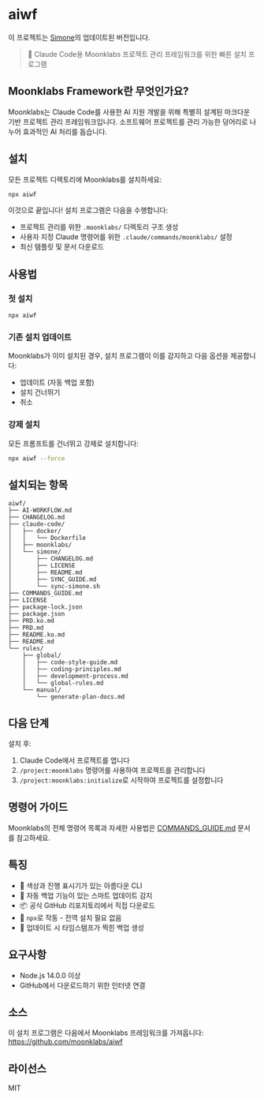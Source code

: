 # aiwf

이 프로젝트는 [Simone](https://github.com/Helmi/claude-simone)의 업데이트된 버전입니다.

> 🚀 Claude Code용 Moonklabs 프로젝트 관리 프레임워크를 위한 빠른 설치 프로그램

## Moonklabs Framework란 무엇인가요?

Moonklabs는 Claude Code를 사용한 AI 지원 개발을 위해 특별히 설계된 마크다운 기반 프로젝트 관리 프레임워크입니다. 소프트웨어 프로젝트를 관리 가능한 덩어리로 나누어 효과적인 AI 처리를 돕습니다.

## 설치

모든 프로젝트 디렉토리에 Moonklabs를 설치하세요:

```bash
npx aiwf
```

이것으로 끝입니다! 설치 프로그램은 다음을 수행합니다:

- 프로젝트 관리를 위한 `.moonklabs/` 디렉토리 구조 생성
- 사용자 지정 Claude 명령어를 위한 `.claude/commands/moonklabs/` 설정
- 최신 템플릿 및 문서 다운로드

## 사용법

### 첫 설치

```bash
npx aiwf
```

### 기존 설치 업데이트

Moonklabs가 이미 설치된 경우, 설치 프로그램이 이를 감지하고 다음 옵션을 제공합니다:

- 업데이트 (자동 백업 포함)
- 설치 건너뛰기
- 취소

### 강제 설치

모든 프롬프트를 건너뛰고 강제로 설치합니다:

```bash
npx aiwf --force
```

## 설치되는 항목

```
aiwf/
├── AI-WORKFLOW.md
├── CHANGELOG.md
├── claude-code/
│   ├── docker/
│   │   └── Dockerfile
│   ├── moonklabs/
│   └── simone/
│       ├── CHANGELOG.md
│       ├── LICENSE
│       ├── README.md
│       ├── SYNC_GUIDE.md
│       └── sync-simone.sh
├── COMMANDS_GUIDE.md
├── LICENSE
├── package-lock.json
├── package.json
├── PRD.ko.md
├── PRD.md
├── README.ko.md
├── README.md
└── rules/
    ├── global/
    │   ├── code-style-guide.md
    │   ├── coding-principles.md
    │   ├── development-process.md
    │   └── global-rules.md
    └── manual/
        └── generate-plan-docs.md
```

## 다음 단계

설치 후:

1.  Claude Code에서 프로젝트를 엽니다
2.  `/project:moonklabs` 명령어를 사용하여 프로젝트를 관리합니다
3.  `/project:moonklabs:initialize`로 시작하여 프로젝트를 설정합니다

## 명령어 가이드

Moonklabs의 전체 명령어 목록과 자세한 사용법은 [COMMANDS_GUIDE.md](docs/COMMANDS_GUIDE.md) 문서를 참고하세요.

## 특징

- 🎨 색상과 진행 표시기가 있는 아름다운 CLI
- 🔄 자동 백업 기능이 있는 스마트 업데이트 감지
- 📦 공식 GitHub 리포지토리에서 직접 다운로드
- 🚀 `npx`로 작동 - 전역 설치 필요 없음
- 💾 업데이트 시 타임스탬프가 찍힌 백업 생성

## 요구사항

- Node.js 14.0.0 이상
- GitHub에서 다운로드하기 위한 인터넷 연결

## 소스

이 설치 프로그램은 다음에서 Moonklabs 프레임워크를 가져옵니다:
https://github.com/moonklabs/aiwf

## 라이선스

MIT
